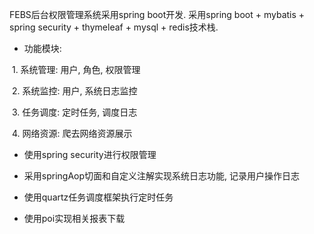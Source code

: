 FEBS后台权限管理系统采用spring boot开发. 采用spring boot + mybatis + spring security + thymeleaf + mysql + redis技术栈. 

- 功能模块:

​    1. 系统管理: 用户, 角色, 权限管理

​    2. 系统监控: 用户, 系统日志监控

​    3. 任务调度: 定时任务, 调度日志

​    4. 网络资源: 爬去网络资源展示

- 使用spring security进行权限管理

- 采用springAop切面和自定义注解实现系统日志功能, 记录用户操作日志
- 使用quartz任务调度框架执行定时任务
- 使用poi实现相关报表下载

